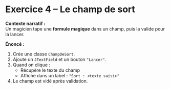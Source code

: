 # Exercice 4 – Le champ de sort

**Contexte narratif :**  
Un magicien tape une **formule magique** dans un champ, puis la valide pour la lancer.

**Énoncé :**  
1. Crée une classe `ChampDeSort`.  
2. Ajoute un `JTextField` et un bouton `"Lancer"`.  
3. Quand on clique :
   - Récupère le texte du champ  
   - Affiche dans un label : `"Sort : <texte saisi>"`  
4. Le champ est vidé après validation.

